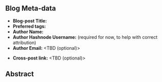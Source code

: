 
## Blog Meta-data

- **Blog-post Title:** <TBD>
- **Preferred tags:** <TBD>
- **Author Name:** <TBD>
- **Author Hashnode Username:** <TBD> (required for now, to help with correct attribution)
- **Author Email:** <TBD (optional)>
<!-- If you have already posted this somewhere else -->
- **Cross-post link:** <TBD (optional)>

## Abstract
<!--
Write a brief summary about your blog post, 1 or 2 sentences is enough (the WHAT and WHY).
-->


<!-- //// THANKS FOR YOUR CONTRIBUTION! -->
